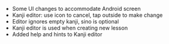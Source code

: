 - Some UI changes to accommodate Android screen
- Kanji editor: use icon to cancel, tap outside to make change
- Editor ignores empty kanji, sino is optional
- Kanji editor is used when creating new lesson
- Added help and hints to Kanji editor